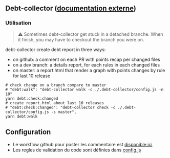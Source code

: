 ## Debt-collector ([documentation externe](https://github.com/gael-boyenval/debt-collector))

### Utilisation
> :warning: Sometimes debt-collector get stuck in a detached branche.
When it finish, you may have to checkout the branch you were on.

debt-collector create debt report in three ways:
* on github: a comment on each PR with points recap per changed files
* on a dev branch: a details report, for each rules in each changed files
* on master: a report.html that render a graph with points changes by rule for last 10 release

```shell
# check change on a branch compare to master
# "debt:walk": "debt-collector walk -c ./.debt-collector/config.js -n 10"
yarn debt:check:changed
# create report.html about last 10 releases
# "debt:check:changed": "debt-collector check -c ./.debt-collector/config.js -s master",
yarn debt:walk
```

## Configuration

* Le workflow github pour poster les commentaire est [disponible ici](../../.github/workflows/debt-collector-pro.yml)
* Les regles de validation du code sont définies dans [config.js](./config.js)
